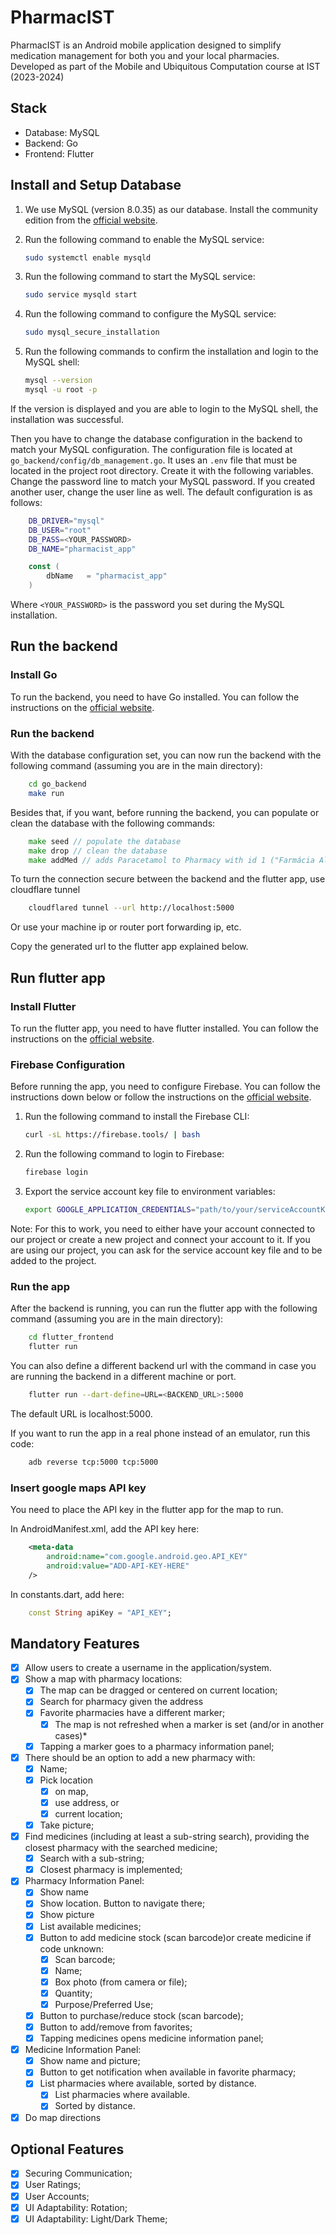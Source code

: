 # PharmacIST
PharmacIST is an Android mobile application designed to simplify medication management for both you and your local pharmacies. Developed as part of the Mobile and Ubiquitous Computation course at IST (2023-2024)

## Stack
- Database: MySQL 
- Backend: Go
- Frontend: Flutter

## Install and Setup Database
1. We use MySQL (version 8.0.35) as our database. Install the community edition from the [official website](https://dev.mysql.com/downloads/mysql/).
2. Run the following command to enable the MySQL service:

    ```bash
    sudo systemctl enable mysqld
    ```
3. Run the following command to start the MySQL service:

    ```bash
    sudo service mysqld start
    ```
4. Run the following command to configure the MySQL service:

    ```bash
    sudo mysql_secure_installation
    ```
5. Run the following commands to confirm the installation and login to the MySQL shell:

    ```bash
    mysql --version
    mysql -u root -p
    ```
If the version is displayed and you are able to login to the MySQL shell, the installation was successful.

Then you have to change the database configuration in the backend to match your MySQL configuration. The configuration file is located at `go_backend/config/db_management.go`. It uses an `.env` file that must be located in the project root directory. Create it with the following variables. Change the password line to match your MySQL password. If you created another user, change the user line as well. The default configuration is as follows:

```bash
    DB_DRIVER="mysql"
    DB_USER="root"
    DB_PASS=<YOUR_PASSWORD>
    DB_NAME="pharmacist_app"

```

```go
    const (
        dbName   = "pharmacist_app"
    )
```
Where `<YOUR_PASSWORD>` is the password you set during the MySQL installation.

## Run the backend

### Install Go

To run the backend, you need to have Go installed. You can follow the instructions on the [official website](https://golang.org/doc/install).

### Run the backend

With the database configuration set, you can now run the backend with the following command (assuming you are in the main directory):

```bash
    cd go_backend
    make run
```

Besides that, if you want, before running the backend, you can populate or clean the database with the following commands:

```go
    make seed // populate the database
    make drop // clean the database
    make addMed // adds Paracetamol to Pharmacy with id 1 ("Farmácia Alegro Montijo"). Helps debugging the notification feature.
```

To turn the connection secure between the backend and the flutter app, use cloudflare tunnel

```bash
    cloudflared tunnel --url http://localhost:5000
```
Or use your machine ip or router port forwarding ip, etc.

Copy the generated url to the flutter app explained below.

## Run flutter app

### Install Flutter

To run the flutter app, you need to have flutter installed. You can follow the instructions on the [official website](https://flutter.dev/docs/get-started/install).

### Firebase Configuration

Before running the app, you need to configure Firebase. You can follow the instructions down below or follow the instructions on the [official website](https://firebase.google.com/docs/flutter/setup).

1. Run the following command to install the Firebase CLI:

    ```bash
    curl -sL https://firebase.tools/ | bash
    ```

2. Run the following command to login to Firebase:

    ```bash
    firebase login
    ```

3. Export the service account key file to environment variables:

    ```bash
    export GOOGLE_APPLICATION_CREDENTIALS="path/to/your/serviceAccountKey.json"
    ```

Note: For this to work, you need to either have your account connected to our project or create a new project and connect your account to it. If you are using our project, you can ask for the service account key file and to be added to the project.

### Run the app

After the backend is running, you can run the flutter app with the following command (assuming you are in the main directory):

```bash
    cd flutter_frontend
    flutter run
```

You can also define a different backend url with the command in case you are running the backend in a different machine or port.

```bash
    flutter run --dart-define=URL=<BACKEND_URL>:5000
```

The default URL is localhost:5000.

If you want to run the app in a real phone instead of an emulator, run this code:

```bash
    adb reverse tcp:5000 tcp:5000
```


### Insert google maps API key

You need to place the API key in the flutter app for the map to run.

In AndroidManifest.xml, add the API key here:

```xml
    <meta-data 
        android:name="com.google.android.geo.API_KEY"
        android:value="ADD-API-KEY-HERE"
    />
```
In constants.dart, add here:

```dart 
    const String apiKey = "API_KEY";
```

## Mandatory Features
- [x] Allow users to create a username in the application/system.
- [x] Show a map with pharmacy locations:
    - [x] The map can be dragged or centered on current location;
    - [x] Search for pharmacy given the address
    - [x] Favorite pharmacies have a different marker;
        - [x] The map is not refreshed when a marker is set (and/or in another cases)*
    - [x] Tapping a marker goes to a pharmacy information panel;
- [x] There should be an option to add a new pharmacy with:
    - [x] Name;
    - [x] Pick location 
        - [x] on map, 
        - [x] use address, or 
        - [x] current location;
    - [x] Take picture;
- [x] Find medicines (including at least a sub-string search), providing the closest pharmacy with the searched medicine;
    - [x] Search with a sub-string;
    - [x] Closest pharmacy is implemented;
- [x] Pharmacy Information Panel:
    - [x] Show name
    - [x] Show location. Button to navigate there;
    - [x] Show picture
    - [x] List available medicines;
    - [x] Button to add medicine stock (scan barcode)or create medicine if code unknown:
        - [x] Scan barcode;
        - [x] Name;
        - [x] Box photo (from camera or file);
        - [x] Quantity;
        - [x] Purpose/Preferred Use;
    - [x] Button to purchase/reduce stock (scan barcode);
    - [x] Button to add/remove from favorites;
    - [x] Tapping medicines opens medicine information panel;
- [x] Medicine Information Panel:
    - [x] Show name and picture;
    - [x] Button to get notification when available in favorite pharmacy;
    - [x] List pharmacies where available, sorted by distance.
        - [x] List pharmacies where available.
        - [x] Sorted by distance.
- [x] Do map directions

## Optional Features
- [x] Securing Communication;
- [x] User Ratings;
- [x] User Accounts;
- [x] UI Adaptability: Rotation;
- [x] UI Adaptability: Light/Dark Theme;
